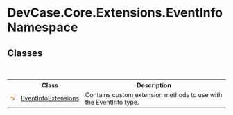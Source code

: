 # DevCase.Core.Extensions.EventInfo Namespace
 




## Classes
&nbsp;<table><tr><th></th><th>Class</th><th>Description</th></tr><tr><td>![Public class](media/pubclass.gif "Public class")</td><td><a href="T_DevCase_Core_Extensions_EventInfo_EventInfoExtensions">EventInfoExtensions</a></td><td>
Contains custom extension methods to use with the EventInfo type.</td></tr></table>&nbsp;
